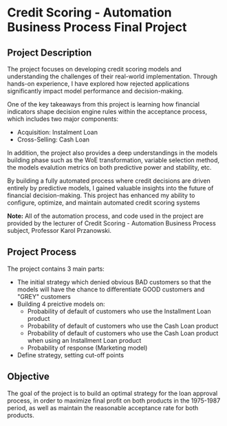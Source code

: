 # Credit Scoring - Automation Business Process Final Project

## Project Description
The project focuses on developing credit scoring models and understanding the challenges of their real-world implementation. Through hands-on experience, I have explored how rejected applications significantly impact model performance and decision-making.

One of the key takeaways from this project is learning how financial indicators shape decision engine rules within the acceptance process, which includes two major components:
- Acquisition: Instalment Loan
- Cross-Selling: Cash Loan

In addition, the project also provides a deep understandings in the models building phase such as the WoE transformation, variable selection method, the models evalution metrics on both predictive power and stability, etc.

By building a fully automated process where credit decisions are driven entirely by predictive models, I gained valuable insights into the future of financial decision-making. This project has enhanced my ability to configure, optimize, and maintain automated credit scoring systems

**Note:**
All of the automation process, and code used in the project are provided by the lecturer of Credit Scoring - Automation Business Process subject, Professor Karol Przanowski.  

## Project Process
The project contains 3 main parts:
- The initial strategy which denied obvious BAD customers so that the models will have the chance to differentiate GOOD customers and "GREY" customers
- Building 4 preictive models on:
  - Probability of default of customers who use the Installment Loan product
  - Probability of default of customers who use the Cash Loan product
  - Probability of default of customers who use the Cash Loan product when using an Installment Loan product
  - Probability of response (Marketing model)
- Define strategy, setting cut-off points

## Objective
The goal of the project is to build an optimal strategy for the loan approval process, in order to maximize final profit on both products in the 1975-1987 period, as well as maintain the reasonable acceptance rate for both products.


